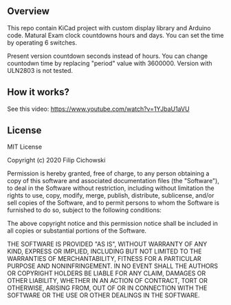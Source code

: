 ## Overview

This repo contain KiCad project with custom display library and Arduino code. Matural Exam clock countdowns hours and days. You can set the time by operating 6 switches. 

Present version countdown seconds instead of hours. You can change countodwn time by replacing "period" value with 3600000. Version with ULN2803 is not tested.

## How it works?

See this video: https://www.youtube.com/watch?v=1YJbaU1aVU

## License

MIT License

Copyright (c) 2020 Filip Cichowski

Permission is hereby granted, free of charge, to any person obtaining a copy
of this software and associated documentation files (the "Software"), to deal
in the Software without restriction, including without limitation the rights
to use, copy, modify, merge, publish, distribute, sublicense, and/or sell
copies of the Software, and to permit persons to whom the Software is
furnished to do so, subject to the following conditions:

The above copyright notice and this permission notice shall be included in all
copies or substantial portions of the Software.

THE SOFTWARE IS PROVIDED "AS IS", WITHOUT WARRANTY OF ANY KIND, EXPRESS OR
IMPLIED, INCLUDING BUT NOT LIMITED TO THE WARRANTIES OF MERCHANTABILITY,
FITNESS FOR A PARTICULAR PURPOSE AND NONINFRINGEMENT. IN NO EVENT SHALL THE
AUTHORS OR COPYRIGHT HOLDERS BE LIABLE FOR ANY CLAIM, DAMAGES OR OTHER
LIABILITY, WHETHER IN AN ACTION OF CONTRACT, TORT OR OTHERWISE, ARISING FROM,
OUT OF OR IN CONNECTION WITH THE SOFTWARE OR THE USE OR OTHER DEALINGS IN THE
SOFTWARE.
